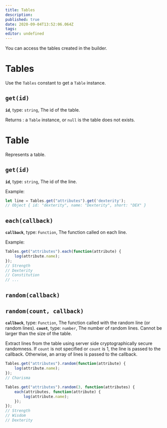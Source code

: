 ```yaml
---
title: Tables
description: 
published: true
date: 2020-09-04T13:52:06.064Z
tags: 
editor: undefined
---
```


You can access the tables created in the builder.

# Tables
Use the `Tables` constant to get a `Table` instance.

## `get(id)`
**`id`**, type: `string`, The id of the table.

Returns : a `Table` instance, or `null` is the table does not exists.

# Table
Represents a table.

## `get(id)`
**`id`**, type: `string`, The id of the line.

Example:
```javascript
let line = Tables.get("attributes").get('dexterity');
// Object { id: "dexterity", name: "Dexterity", short: "DEX" }
```

## `each(callback)`
**`callback`**, type: `Function`, The function called on each line.

Example:
```javascript
Tables.get("attributes").each(function(attribute) {
    log(attribute.name);
});
// Strength
// Dexterity
// Constitution
// ...
```

## `random(callback)`
## `random(count, callback)`
**`callback`**, type: `Function`, The function called with the random line (or random lines).
**`count`**, type: `number`, The number of random lines. Cannot be larger than the size of the table.

Extract lines from the table using server side cryptographically secure randomness. If `count` is not specified or `count` is 1, the line is passed to the callback. Otherwise, an array of lines is passed to the callback.

```javascript
Tables.get("attributes").random(function(attribute) {
    log(attribute.name);
});
// Charisma
```

```javascript
Tables.get("attributes").random(3, function(attributes) {
    each(attributes, function(attribute) {
        log(attribute.name);
    });
});
// Strength
// Wisdom
// Dexterity
```